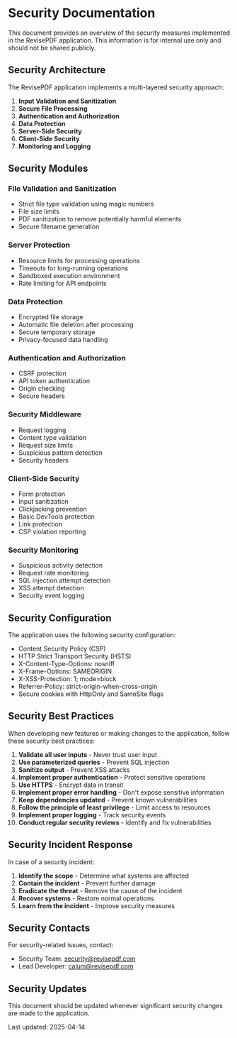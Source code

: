 # Security Documentation

This document provides an overview of the security measures implemented in the RevisePDF application. This information is for internal use only and should not be shared publicly.

## Security Architecture

The RevisePDF application implements a multi-layered security approach:

1. **Input Validation and Sanitization**
2. **Secure File Processing**
3. **Authentication and Authorization**
4. **Data Protection**
5. **Server-Side Security**
6. **Client-Side Security**
7. **Monitoring and Logging**

## Security Modules

### File Validation and Sanitization

- Strict file type validation using magic numbers
- File size limits
- PDF sanitization to remove potentially harmful elements
- Secure filename generation

### Server Protection

- Resource limits for processing operations
- Timeouts for long-running operations
- Sandboxed execution environment
- Rate limiting for API endpoints

### Data Protection

- Encrypted file storage
- Automatic file deletion after processing
- Secure temporary storage
- Privacy-focused data handling

### Authentication and Authorization

- CSRF protection
- API token authentication
- Origin checking
- Secure headers

### Security Middleware

- Request logging
- Content type validation
- Request size limits
- Suspicious pattern detection
- Security headers

### Client-Side Security

- Form protection
- Input sanitization
- Clickjacking prevention
- Basic DevTools protection
- Link protection
- CSP violation reporting

### Security Monitoring

- Suspicious activity detection
- Request rate monitoring
- SQL injection attempt detection
- XSS attempt detection
- Security event logging

## Security Configuration

The application uses the following security configuration:

- Content Security Policy (CSP)
- HTTP Strict Transport Security (HSTS)
- X-Content-Type-Options: nosniff
- X-Frame-Options: SAMEORIGIN
- X-XSS-Protection: 1; mode=block
- Referrer-Policy: strict-origin-when-cross-origin
- Secure cookies with HttpOnly and SameSite flags

## Security Best Practices

When developing new features or making changes to the application, follow these security best practices:

1. **Validate all user inputs** - Never trust user input
2. **Use parameterized queries** - Prevent SQL injection
3. **Sanitize output** - Prevent XSS attacks
4. **Implement proper authentication** - Protect sensitive operations
5. **Use HTTPS** - Encrypt data in transit
6. **Implement proper error handling** - Don't expose sensitive information
7. **Keep dependencies updated** - Prevent known vulnerabilities
8. **Follow the principle of least privilege** - Limit access to resources
9. **Implement proper logging** - Track security events
10. **Conduct regular security reviews** - Identify and fix vulnerabilities

## Security Incident Response

In case of a security incident:

1. **Identify the scope** - Determine what systems are affected
2. **Contain the incident** - Prevent further damage
3. **Eradicate the threat** - Remove the cause of the incident
4. **Recover systems** - Restore normal operations
5. **Learn from the incident** - Improve security measures

## Security Contacts

For security-related issues, contact:

- Security Team: security@revisepdf.com
- Lead Developer: calum@revisepdf.com

## Security Updates

This document should be updated whenever significant security changes are made to the application.

Last updated: 2025-04-14
